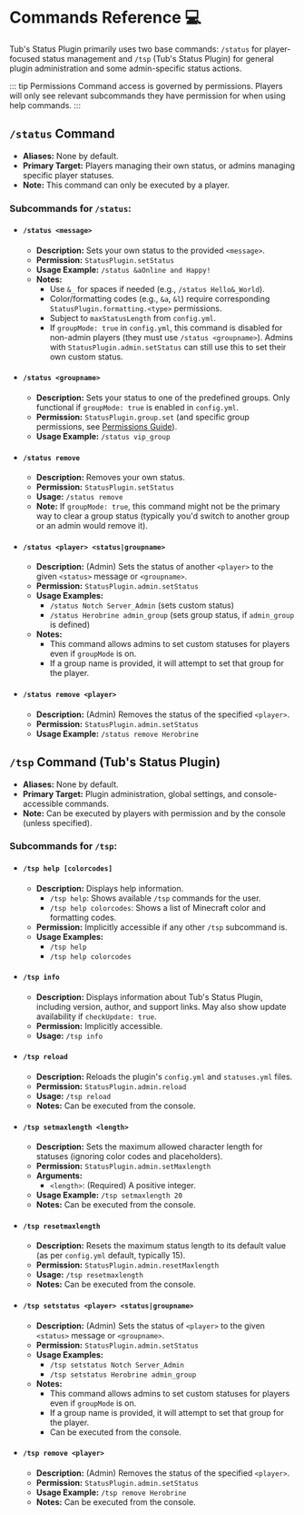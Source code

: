 # Commands Reference 💻

Tub's Status Plugin primarily uses two base commands: `/status` for player-focused status management and `/tsp` (Tub's Status Plugin) for general plugin administration and some admin-specific status actions.

::: tip Permissions
Command access is governed by permissions. Players will only see relevant subcommands they have permission for when using help commands.
:::

## `/status` Command

*   **Aliases:** None by default.
*   **Primary Target:** Players managing their own status, or admins managing specific player statuses.
*   **Note:** This command can only be executed by a player.

### Subcommands for `/status`:

*   #### `/status <message>`
    *   **Description:** Sets your own status to the provided `<message>`.
    *   **Permission:** `StatusPlugin.setStatus`
    *   **Usage Example:** `/status &aOnline and Happy!`
    *   **Notes:**
        *   Use `&_` for spaces if needed (e.g., `/status Hello&_World`).
        *   Color/formatting codes (e.g., `&a`, `&l`) require corresponding `StatusPlugin.formatting.<type>` permissions.
        *   Subject to `maxStatusLength` from `config.yml`.
        *   If `groupMode: true` in `config.yml`, this command is disabled for non-admin players (they must use `/status <groupname>`). Admins with `StatusPlugin.admin.setStatus` can still use this to set their own custom status.

*   #### `/status <groupname>`
    *   **Description:** Sets your status to one of the predefined groups. Only functional if `groupMode: true` is enabled in `config.yml`.
    *   **Permission:** `StatusPlugin.group.set` (and specific group permissions, see [Permissions Guide](./permissions.md)).
    *   **Usage Example:** `/status vip_group`

*   #### `/status remove`
    *   **Description:** Removes your own status.
    *   **Permission:** `StatusPlugin.setStatus`
    *   **Usage:** `/status remove`
    *   **Note:** If `groupMode: true`, this command might not be the primary way to clear a group status (typically you'd switch to another group or an admin would remove it).

*   #### `/status <player> <status|groupname>`
    *   **Description:** (Admin) Sets the status of another `<player>` to the given `<status>` message or `<groupname>`.
    *   **Permission:** `StatusPlugin.admin.setStatus`
    *   **Usage Examples:**
        *   `/status Notch Server_Admin` (sets custom status)
        *   `/status Herobrine admin_group` (sets group status, if `admin_group` is defined)
    *   **Notes:**
        *   This command allows admins to set custom statuses for players even if `groupMode` is on.
        *   If a group name is provided, it will attempt to set that group for the player.

*   #### `/status remove <player>`
    *   **Description:** (Admin) Removes the status of the specified `<player>`.
    *   **Permission:** `StatusPlugin.admin.setStatus`
    *   **Usage Example:** `/status remove Herobrine`

## `/tsp` Command (Tub's Status Plugin)

*   **Aliases:** None by default.
*   **Primary Target:** Plugin administration, global settings, and console-accessible commands.
*   **Note:** Can be executed by players with permission and by the console (unless specified).

### Subcommands for `/tsp`:

*   #### `/tsp help [colorcodes]`
    *   **Description:** Displays help information.
        *   `/tsp help`: Shows available `/tsp` commands for the user.
        *   `/tsp help colorcodes`: Shows a list of Minecraft color and formatting codes.
    *   **Permission:** Implicitly accessible if any other `/tsp` subcommand is.
    *   **Usage Examples:**
        *   `/tsp help`
        *   `/tsp help colorcodes`

*   #### `/tsp info`
    *   **Description:** Displays information about Tub's Status Plugin, including version, author, and support links. May also show update availability if `checkUpdate: true`.
    *   **Permission:** Implicitly accessible.
    *   **Usage:** `/tsp info`

*   #### `/tsp reload`
    *   **Description:** Reloads the plugin's `config.yml` and `statuses.yml` files.
    *   **Permission:** `StatusPlugin.admin.reload`
    *   **Usage:** `/tsp reload`
    *   **Notes:** Can be executed from the console.

*   #### `/tsp setmaxlength <length>`
    *   **Description:** Sets the maximum allowed character length for statuses (ignoring color codes and placeholders).
    *   **Permission:** `StatusPlugin.admin.setMaxlength`
    *   **Arguments:**
        *   `<length>`: (Required) A positive integer.
    *   **Usage Example:** `/tsp setmaxlength 20`
    *   **Notes:** Can be executed from the console.

*   #### `/tsp resetmaxlength`
    *   **Description:** Resets the maximum status length to its default value (as per `config.yml` default, typically 15).
    *   **Permission:** `StatusPlugin.admin.resetMaxlength`
    *   **Usage:** `/tsp resetmaxlength`
    *   **Notes:** Can be executed from the console.

*   #### `/tsp setstatus <player> <status|groupname>`
    *   **Description:** (Admin) Sets the status of `<player>` to the given `<status>` message or `<groupname>`.
    *   **Permission:** `StatusPlugin.admin.setStatus`
    *   **Usage Examples:**
        *   `/tsp setstatus Notch Server_Admin`
        *   `/tsp setstatus Herobrine admin_group`
    *   **Notes:**
        *   This command allows admins to set custom statuses for players even if `groupMode` is on.
        *   If a group name is provided, it will attempt to set that group for the player.
        *   Can be executed from the console.

*   #### `/tsp remove <player>`
    *   **Description:** (Admin) Removes the status of the specified `<player>`.
    *   **Permission:** `StatusPlugin.admin.setStatus`
    *   **Usage Example:** `/tsp remove Herobrine`
    *   **Notes:** Can be executed from the console.